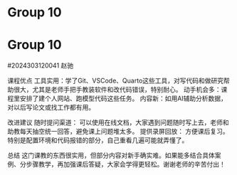 # Group 10


# Group 10


#2024303120041 赵驰

课程优点
工具实用：学了Git、VSCode、Quarto这些工具，对写代码和做研究帮助很大，尤其是老师手把手教装软件和改代码错误，特别耐心。
动手机会多：课程里安排了建个人网站、跑模型代码这些任务。
内容新：如用AI辅助分析数据，对以后写论文或找工作都有用。

改进建议
随时提问渠道：
可以使用在线文档，大家遇到问题随时写上去，老师和助教每天抽空统一回答，避免课上问题堆太多。
提供录屏回放：
方便课后复习。特别是配置环境和代码报错的部分，自己重看几遍可能就弄懂了。

总结
这门课教的东西很实用，但部分内容对新手确实难。如果能多结合具体案例、分步骤教学，再加强课后答疑，大家会学得更轻松。谢谢老师的辛苦付出！
